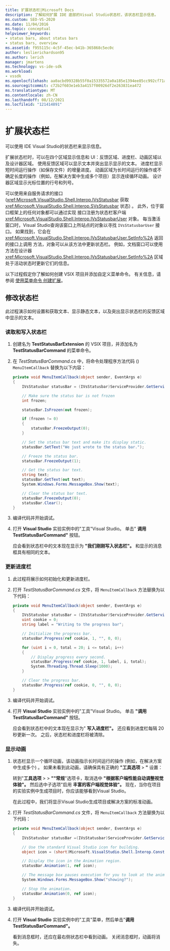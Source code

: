 ```yaml
---
title: 扩展状态栏|Microsoft Docs
description: 了解如何扩展 IDE 底部的Visual Studio状态栏，该状态栏显示信息。
ms.custom: SEO-VS-2020
ms.date: 11/04/2016
ms.topic: conceptual
helpviewer_keywords:
- status bars, about status bars
- status bars, overview
ms.assetid: f955115c-4c5f-45ec-b41b-365868c5ec0c
author: leslierichardson95
ms.author: lerich
manager: jmartens
ms.technology: vs-ide-sdk
ms.workload:
- vssdk
ms.openlocfilehash: aa0acbd99328b55f0a15335572a0a185e1394ee85cc992cf71a59c2f52e1d9de
ms.sourcegitcommit: c72b2f603e1eb3a4157f00926df2e263831ea472
ms.translationtype: MT
ms.contentlocale: zh-CN
ms.lasthandoff: 08/12/2021
ms.locfileid: "121414891"
---
```

# <a name="extend-the-status-bar"></a>扩展状态栏
可以使用 IDE Visual Studio的状态栏来显示信息。

 扩展状态栏时，可以在四个区域显示信息和 UI：反馈区域、进度栏、动画区域以及设计器区域。 使用反馈区域可以显示文本并突出显示显示的文本。 进度栏显示短时间运行操作（如保存文件）的增量进度。 动画区域为长时间运行的操作或不确定长度的操作（例如，在解决方案中生成多个项目）显示连续循环动画。 设计器区域显示光标位置的行号和列号。

 可以使用来自服务请求的接口 (<xref:Microsoft.VisualStudio.Shell.Interop.IVsStatusbar> 获取 <xref:Microsoft.VisualStudio.Shell.Interop.SVsStatusbar> 状态) 。 此外，位于窗口框架上的任何对象都可以通过实现 接口注册为状态栏客户端 <xref:Microsoft.VisualStudio.Shell.Interop.IVsStatusbarUser> 对象。 每当激活窗口时，Visual Studio查询该窗口上所站点的对象以寻找 `IVsStatusbarUser` 接口。 如果找到，它会在 <xref:Microsoft.VisualStudio.Shell.Interop.IVsStatusbarUser.SetInfo%2A> 返回的接口上调用 方法，对象可以从该方法中更新状态栏。 例如，文档窗口可以使用 方法在设计器 <xref:Microsoft.VisualStudio.Shell.Interop.IVsStatusbarUser.SetInfo%2A> 区域处于活动状态时更新它们的信息。

 以下过程假定你了解如何创建 VSIX 项目并添加自定义菜单命令。 有关信息，请参阅 [使用菜单命令 创建扩展](../extensibility/creating-an-extension-with-a-menu-command.md)。

## <a name="modify-the-status-bar"></a>修改状态栏
 此过程演示如何设置和获取文本、显示静态文本，以及突出显示状态栏的反馈区域中显示的文本。

### <a name="read-and-write-to-the-status-bar"></a>读取和写入状态栏

1. 创建名为 **TestStatusBarExtension** 的 VSIX 项目，并添加名为 **TestStatusBarCommand** 的菜单命令。

2. 在 *TestStatusBarCommand.cs* 中，将命令处理程序方法代码 () `MenuItemCallback` 替换为以下内容：

    ```csharp
    private void MenuItemCallback(object sender, EventArgs e)
    {
        IVsStatusbar statusBar = (IVsStatusbar)ServiceProvider.GetService(typeof(SVsStatusbar));

        // Make sure the status bar is not frozen
        int frozen;

        statusBar.IsFrozen(out frozen);

        if (frozen != 0)
        {
            statusBar.FreezeOutput(0);
        }

        // Set the status bar text and make its display static.
        statusBar.SetText("We just wrote to the status bar.");

        // Freeze the status bar.
        statusBar.FreezeOutput(1);

        // Get the status bar text.
        string text;
        statusBar.GetText(out text);
        System.Windows.Forms.MessageBox.Show(text);

        // Clear the status bar text.
        statusBar.FreezeOutput(0);
        statusBar.Clear();
    }
    ```

3. 编译代码并开始调试。

4. 打开 **Visual Studio** 实验实例中的"工具"Visual Studio。 单击" **调用 TestStatusBarCommand"** 按钮。

     应会看到状态栏中的文本现在显示为 **"我们刚刚写入状态栏"。** 和显示的消息框具有相同的文本。

### <a name="update-the-progress-bar"></a>更新进度栏

1. 此过程将展示如何初始化和更新进度栏。

2. 打开 *TestStatusBarCommand.cs* 文件，将 `MenuItemCallback` 方法替换为以下代码：

    ```csharp
    private void MenuItemCallback(object sender, EventArgs e)
    {
        IVsStatusbar statusBar = (IVsStatusbar)ServiceProvider.GetService(typeof(SVsStatusbar));
        uint cookie = 0;
        string label = "Writing to the progress bar";

        // Initialize the progress bar.
        statusBar.Progress(ref cookie, 1, "", 0, 0);

        for (uint i = 0, total = 20; i <= total; i++)
        {
            // Display progress every second.
            statusBar.Progress(ref cookie, 1, label, i, total);
            System.Threading.Thread.Sleep(1000);
        }

        // Clear the progress bar.
        statusBar.Progress(ref cookie, 0, "", 0, 0);
    }
    ```

3. 编译代码并开始调试。

4. 打开 **Visual Studio** 实验实例中的"工具"Visual Studio。 单击 **"调用 TestStatusBarCommand"** 按钮。

     应会看到状态栏中的文本现在显示为" **写入进度栏"。** 还应看到进度栏每隔 20 秒更新一次。 之后，状态栏和进度栏将被清除。

### <a name="display-an-animation"></a>显示动画

1. 状态栏显示一个循环动画，该动画指示长时间运行的操作 (例如，在解决方案中生成多个) 。 如果未看到此动画，请确保具有正确的 **"工具选项**  >  **"** 设置：

     转到"**工具选项**  >    >  **""常规**"选项卡，取消选中 **"根据客户端性能自动调整视觉体验"。** 然后选中子选项"启用 **丰富的客户端视觉体验"。** 现在，当你在项目的实验实例中生成项目时，你应该能够看到Visual Studio。

     在此过程中，我们将显示Visual Studio生成项目或解决方案的标准动画。

2. 打开 *TestStatusBarCommand.cs* 文件，将 `MenuItemCallback` 方法替换为以下代码：

    ```csharp
    private void MenuItemCallback(object sender, EventArgs e)
    {
        IVsStatusbar statusBar =(IVsStatusbar)ServiceProvider.GetService(typeof(SVsStatusbar));

        // Use the standard Visual Studio icon for building.
        object icon = (short)Microsoft.VisualStudio.Shell.Interop.Constants.SBAI_Build;

        // Display the icon in the Animation region.
        statusBar.Animation(1, ref icon);

        // The message box pauses execution for you to look at the animation.
        System.Windows.Forms.MessageBox.Show("showing?");

        // Stop the animation.
        statusBar.Animation(0, ref icon);
    }
    ```

3. 编译代码并开始调试。

4. 打开 **Visual Studio** 实验实例中的"工具"菜单，然后单击"**调用 TestStatusBarCommand"。**

     看到消息框时，还应在最右侧状态栏中看到动画。 关闭消息框时，动画将消失。
